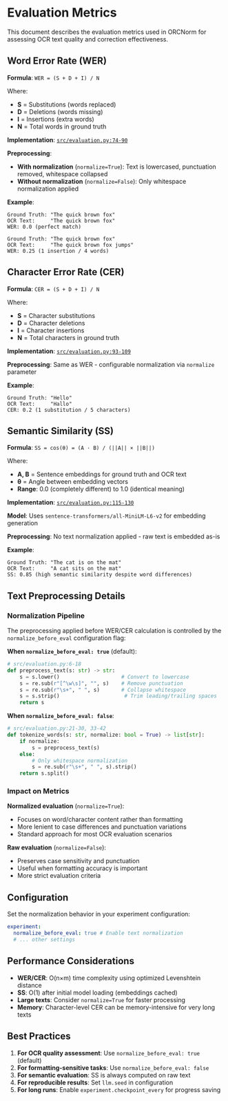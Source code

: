 # Evaluation Metrics

This document describes the evaluation metrics used in ORCNorm for assessing OCR text quality and correction effectiveness.

## Word Error Rate (WER)

**Formula**: `WER = (S + D + I) / N`

Where:

- **S** = Substitutions (words replaced)
- **D** = Deletions (words missing)
- **I** = Insertions (extra words)
- **N** = Total words in ground truth

**Implementation**: [`src/evaluation.py:74-90`](https://github.com/your-repo/ORCNorm/blob/main/src/evaluation.py#L74-L90)

**Preprocessing**:

- **With normalization** (`normalize=True`): Text is lowercased, punctuation removed, whitespace collapsed
- **Without normalization** (`normalize=False`): Only whitespace normalization applied

**Example**:

```
Ground Truth: "The quick brown fox"
OCR Text:     "The quick brown fox"
WER: 0.0 (perfect match)

Ground Truth: "The quick brown fox"
OCR Text:     "The quick brown fox jumps"
WER: 0.25 (1 insertion / 4 words)
```

## Character Error Rate (CER)

**Formula**: `CER = (S + D + I) / N`

Where:

- **S** = Character substitutions
- **D** = Character deletions
- **I** = Character insertions
- **N** = Total characters in ground truth

**Implementation**: [`src/evaluation.py:93-109`](https://github.com/your-repo/ORCNorm/blob/main/src/evaluation.py#L93-L109)

**Preprocessing**: Same as WER - configurable normalization via `normalize` parameter

**Example**:

```
Ground Truth: "Hello"
OCR Text:     "Hallo"
CER: 0.2 (1 substitution / 5 characters)
```

## Semantic Similarity (SS)

**Formula**: `SS = cos(θ) = (A · B) / (||A|| × ||B||)`

Where:

- **A, B** = Sentence embeddings for ground truth and OCR text
- **θ** = Angle between embedding vectors
- **Range**: 0.0 (completely different) to 1.0 (identical meaning)

**Implementation**: [`src/evaluation.py:115-130`](https://github.com/your-repo/ORCNorm/blob/main/src/evaluation.py#L115-L130)

**Model**: Uses `sentence-transformers/all-MiniLM-L6-v2` for embedding generation

**Preprocessing**: No text normalization applied - raw text is embedded as-is

**Example**:

```
Ground Truth: "The cat is on the mat"
OCR Text:     "A cat sits on the mat"
SS: 0.85 (high semantic similarity despite word differences)
```

## Text Preprocessing Details

### Normalization Pipeline

The preprocessing applied before WER/CER calculation is controlled by the `normalize_before_eval` configuration flag:

**When `normalize_before_eval: true`** (default):

```python
# src/evaluation.py:6-18
def preprocess_text(s: str) -> str:
    s = s.lower()                    # Convert to lowercase
    s = re.sub(r"[^\w\s]", "", s)    # Remove punctuation
    s = re.sub(r"\s+", " ", s)       # Collapse whitespace
    s = s.strip()                     # Trim leading/trailing spaces
    return s
```

**When `normalize_before_eval: false`**:

```python
# src/evaluation.py:21-30, 33-42
def tokenize_words(s: str, normalize: bool = True) -> list[str]:
    if normalize:
        s = preprocess_text(s)
    else:
        # Only whitespace normalization
        s = re.sub(r"\s+", " ", s).strip()
    return s.split()
```

### Impact on Metrics

**Normalized evaluation** (`normalize=True`):

- Focuses on word/character content rather than formatting
- More lenient to case differences and punctuation variations
- Standard approach for most OCR evaluation scenarios

**Raw evaluation** (`normalize=False`):

- Preserves case sensitivity and punctuation
- Useful when formatting accuracy is important
- More strict evaluation criteria

## Configuration

Set the normalization behavior in your experiment configuration:

```yaml
experiment:
  normalize_before_eval: true # Enable text normalization
  # ... other settings
```

## Performance Considerations

- **WER/CER**: O(n×m) time complexity using optimized Levenshtein distance
- **SS**: O(1) after initial model loading (embeddings cached)
- **Large texts**: Consider `normalize=True` for faster processing
- **Memory**: Character-level CER can be memory-intensive for very long texts

## Best Practices

1. **For OCR quality assessment**: Use `normalize_before_eval: true` (default)
2. **For formatting-sensitive tasks**: Use `normalize_before_eval: false`
3. **For semantic evaluation**: SS is always computed on raw text
4. **For reproducible results**: Set `llm.seed` in configuration
5. **For long runs**: Enable `experiment.checkpoint_every` for progress saving
